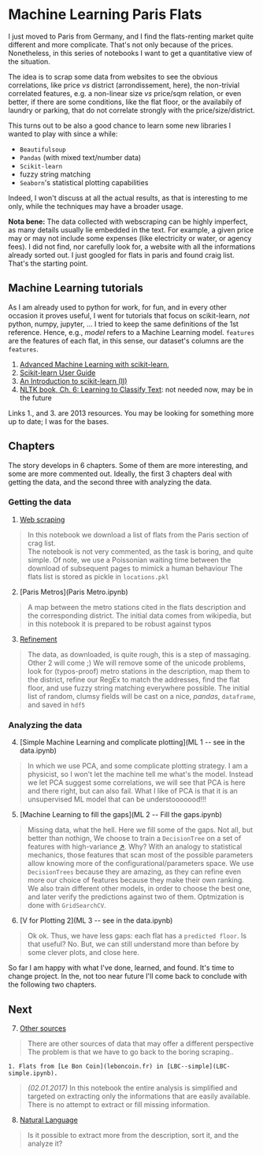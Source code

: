 
# Machine Learning Paris Flats

I just moved to Paris from Germany, and I find the flats-renting market quite different and more complicate.
That's not only because of the prices. Nonetheless, in this series of notebooks I want to get a quantitative view of the situation.

The idea is to scrap some data from websites to see the obvious correlations, like price _vs_ district (arrondissement, here), the non-trivial correlated features, e.g. a non-linear size _vs_ price/sqm relation, or even better, if there are some conditions, like the flat floor, or the availabily of laundry or parking, that do not correlate strongly with the price/size/district.

This turns out to be also a good chance to learn some new libraries I wanted to play with since a while:
* `Beautifulsoup`
* `Pandas` (with mixed text/number data)
* `Scikit-learn`
* fuzzy string matching
* `Seaborn`'s statistical plotting capabilities

Indeed, I won't discuss at all the actual results, as that is interesting to me only, while the techniques may have a broader usage.

**Nota bene:** The data collected with webscraping can be highly imperfect, as many details usually lie embedded in the text. For example, a given price may or may not include some expenses (like electricity or water, or agency fees). I did not find, nor carefully look for, a website with all the informations already sorted out. I just googled for flats in paris and found craig list. That's the starting point.

## Machine Learning tutorials
As I am already used to python for work, for fun, and in every other occasion it proves useful, I went for tutorials that focus on scikit-learn, _not_ python, numpy, jupyter, ...
I tried to keep the same definitions of the 1st reference. Hence, e.g., _model_ refers to a Machine Learning model. `features` are the features of each flat, in this sense, our dataset's columns are the `features`.

1. [Advanced Machine Learning with scikit-learn](https://www.youtube.com/watch?v=iFkRt3BCctg),
2. [Scikit-learn User Guide](http://scikit-learn.org/stable/user_guide.html)
3. [An Introduction to scikit-learn (II)](https://conference.scipy.org/scipy2013/tutorial_detail.php?id=111)
4. [NLTK book, Ch. 6: Learning to Classify Text](http://www.nltk.org/book/ch06.html): not needed now, may be in the future

Links 1., and 3. are 2013 resources. You may be looking for something more up to date; I was for the bases.

## Chapters

The story develops in 6 chapters. Some of them are more interesting, and some are more commented out.
Ideally, the first 3 chapters deal with getting the data, and the second three with analyzing the data.

### Getting the data
1. [Web scraping](CL.ipynb)
> In this notebook we download a list of flats from the Paris section of crag list.  
> The notebook is not very commented, as the task is boring, and quite simple.
> Of note, we use a Poissonian waiting time between the download of subsequent pages to mimick a human behaviour
> The flats list is stored as pickle in `locations.pkl`
2. [Paris Metros](Paris Metro.ipynb)
> A map between the metro stations cited in the flats description and the corresponding district.
> The initial data comes from wikipedia, but in this notebook it is prepared to be robust against typos
3. [Refinement](normalize_CL.ipynb)
> The data, as downloaded, is quite rough, this is a step of massaging. Other 2 will come ;)
> We will remove some of the unicode problems, look for (typos-proof) metro stations in the description, map them to  the district, refine our RegEx to match the addresses, find the flat floor, and use fuzzy string matching everywhere possible.
> The initial list of random, clumsy fields will be cast on a nice, _pandas_, `dataframe`, and saved in `hdf5`


### Analyzing the data
4. [Simple Machine Learning and complicate plotting](ML 1 -- see in the data.ipynb)
> In which we use PCA, and some complicate plotting strategy.
> I am a physicist, so I won't let the machine tell me what's the model. Instead we let PCA suggest some correlations,
> we will see that PCA is here and there right, but can also fail.
> What I like of PCA is that it is an unsupervised ML model that can be understooooood!!!
5. [Machine Learning to fill the gaps](ML 2 -- Fill the gaps.ipynb)
> Missing data, what the hell. Here we fill some of the gaps. Not all, but better than nothign,
> We choose to train a `DecisionTree` on a set of features with high-variance [$\nearrow$](http://scikit-learn.org/stable/modules/feature_selection.html). Why? With an analogy to statistical mechanics, those features that scan most of the possible parameters allow knowing more of the configurational/parameters space.
> We use `DecisionTrees` because they are amazing, as they can refine even more our choice of features because they make their own ranking.
> We also train different other models, in order to choose the best one, and later verify the predictions against two of them.
> Optmization is done with `GridSearchCV`.
6. [V for Plotting 2](ML 3 -- see in the data.ipynb)
> Ok ok. Thus, we have less gaps: each flat has a `predicted floor`. Is that useful?
> No.
> But, we can still understand more than before by some clever plots, and close here.

So far I am happy with what I've done, learned, and found. It's time to change project.
In the, not too near future I'll come back to conclude with the following two chapters.

## Next
7. [Other sources](..)
> There are other sources of data that may offer a different perspective
> The problem is that we have to go back to the boring scraping..

    1. Flats from [Le Bon Coin](leboncoin.fr) in [LBC--simple](LBC-simple.ipynb).
> *(02.01.2017)* In this notebook the entire analysis is simplified and targeted on extracting only the informations that are easily available. There is no attempt to extract or fill missing information.

8. [Natural Language](..)
> Is it possible to extract more from the description, sort it, and the analyze it?
>
